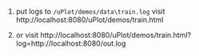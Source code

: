 1. put logs to `/uPlot/demos/data\train.log` visit http://localhost:8080/uPlot/demos/train.html

2. or visit http://localhost:8080/uPlot/demos/train.html?log=http://localhost:8080/out.log






